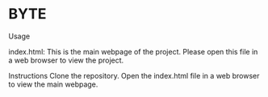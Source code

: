# BYTE

Usage

index.html: This is the main webpage of the project. 
Please open this file in a web browser to view the project.


Instructions
Clone the repository.
Open the index.html file in a web browser to view the main webpage.
